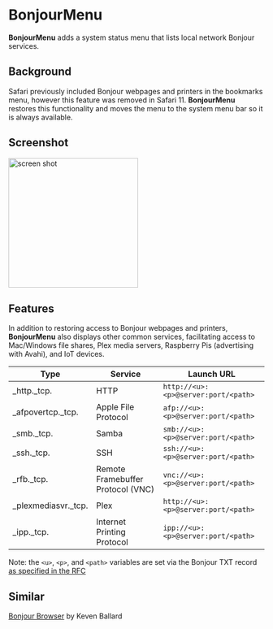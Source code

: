 # BonjourMenu
**BonjourMenu** adds a system status menu that lists local network Bonjour services.

## Background
Safari previously included Bonjour webpages and printers in the bookmarks menu, however this feature was removed in Safari 11. **BonjourMenu** restores this functionality and moves the menu to the system menu bar so it is always available.

## Screenshot
<img width="255" alt="screen shot" src="https://user-images.githubusercontent.com/57339/34313022-0f5874a4-e71d-11e7-9282-695586523e49.png">

## Features
In addition to restoring access to Bonjour webpages and printers, **BonjourMenu** also displays other common services, facilitating access to Mac/Windows file shares, Plex media servers, Raspberry Pis (advertising with Avahi), and IoT devices.

| Type | Service | Launch URL |
| --- | --- | --- |
| _http._tcp. | HTTP | `http://<u>:<p>@server:port/<path>` |
| _afpovertcp._tcp. | Apple File Protocol | `afp://<u>:<p>@server:port/<path>` |
| _smb._tcp. | Samba | `smb://<u>:<p>@server:port/<path>` |
| _ssh._tcp. | SSH | `ssh://<u>:<p>@server:port/<path>` |
| _rfb._tcp. | Remote Framebuffer Protocol (VNC) | `vnc://<u>:<p>@server:port/<path>` |
| _plexmediasvr._tcp. | Plex | `http://<u>:<p>@server:port/<path>` |
| _ipp._tcp. | Internet Printing Protocol | `ipp://<u>:<p>@server:port/<path>` |

Note: the `<u>`, `<p>`, and `<path>` variables are set via the Bonjour TXT record [as specified in the RFC](http://www.dns-sd.org/ServiceTypes.html)

## Similar
[Bonjour Browser](http://tildesoft.com) by Keven Ballard
